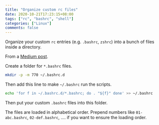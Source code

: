 ```yaml
---
title: "Organize custom rc files"
date: 2020-10-21T17:23:15+08:00
tags: ["rc", "bashrc", "shell"]
categories: ["Linux"]
comments: false
---
```


Organize your custom `rc` entries (e.g. `.bashrc`, `zshrc`) into a bunch of files inside a directory.

<!--more-->

From a [Medium post](https://medium.com/@waxzce/use-bashrc-d-directory-instead-of-bloated-bashrc-50204d5389ff).

Create a folder for `*.bashrc` files.
```bash
mkdir -p -m 770 ~/.bashrc.d
```

Then add this line to make `~/.bashrc` run the scripts.
```bash
echo 'for f in ~/.bashrc.d/*.bashrc; do . "${f}" done' >> ~/.bashrc
```

Then put your custom `.bashrc` files into this folder.

The files are loaded in alphabetical order. Prepend numbers like `01-abc.bashrc`, `02-def.bashrc`, .... if you want to ensure the loading order.
